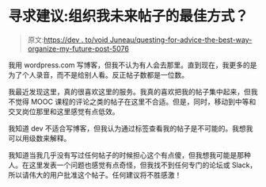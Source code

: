 # 寻求建议:组织我未来帖子的最佳方式？

> 原文:[https://dev . to/void Juneau/questing-for-advice-the-best-way-organize-my-future-post-5076](https://dev.to/voidjuneau/asking-for-advice-the-best-way-to-organise-my-future-post-5076)

我用 wordpress.com 写博客，但我不认为有人会去那里。直到现在，我更多的是为了个人录音，而不是给别人看。反正帖子数都是一位数。

我最近发现这里，真的很喜欢这里的服务。我真的喜欢把我的帖子集中起来，但我不觉得 MOOC 课程的评论之类的帖子在这里不合适。但是，同时，移动到中等和交叉岗位那里和这里感觉有点低效。

我知道 dev 不适合写博客，但我认为通过标签查看我的帖子是不可能的。我想我可以用级数来解释。

我知道当我几乎没有写过任何帖子的时候担心这个有点傻，但我想我可能是那种人。在这里发表一个问题也感觉有点奇怪，但我找不到任何专门的论坛或 Slack，所以请伟大的用户批准这个帖子。任何建议将不胜感激！
